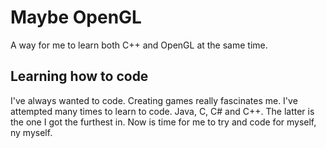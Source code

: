 # Maybe OpenGL
 A way for me to learn both C++ and OpenGL at the same time.

## Learning how to code
 I've always wanted to code. Creating games really fascinates me. I've attempted many times to learn to code. Java, C, C# and C++. The latter is the one I got the furthest in. Now is time for me to try and code for myself, ny myself.